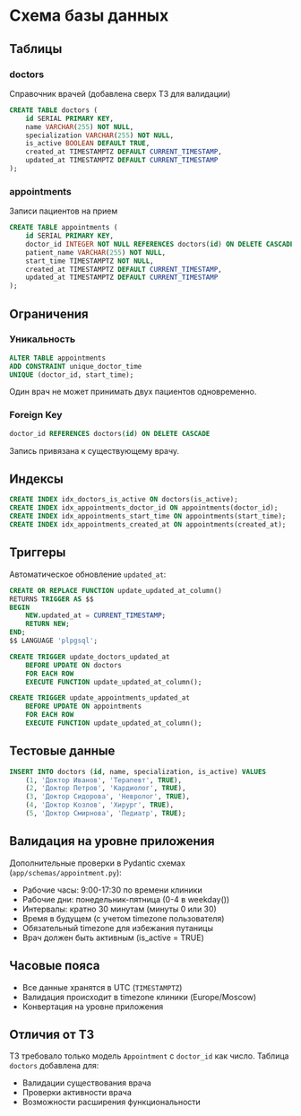 # Схема базы данных

## Таблицы

### doctors
Справочник врачей (добавлена сверх ТЗ для валидации)

```sql
CREATE TABLE doctors (
    id SERIAL PRIMARY KEY,
    name VARCHAR(255) NOT NULL,
    specialization VARCHAR(255) NOT NULL, 
    is_active BOOLEAN DEFAULT TRUE,
    created_at TIMESTAMPTZ DEFAULT CURRENT_TIMESTAMP,
    updated_at TIMESTAMPTZ DEFAULT CURRENT_TIMESTAMP
);
```

### appointments  
Записи пациентов на прием

```sql
CREATE TABLE appointments (
    id SERIAL PRIMARY KEY,
    doctor_id INTEGER NOT NULL REFERENCES doctors(id) ON DELETE CASCADE,
    patient_name VARCHAR(255) NOT NULL,
    start_time TIMESTAMPTZ NOT NULL,
    created_at TIMESTAMPTZ DEFAULT CURRENT_TIMESTAMP,
    updated_at TIMESTAMPTZ DEFAULT CURRENT_TIMESTAMP
);
```

## Ограничения

### Уникальность
```sql
ALTER TABLE appointments 
ADD CONSTRAINT unique_doctor_time 
UNIQUE (doctor_id, start_time);
```
Один врач не может принимать двух пациентов одновременно.

### Foreign Key
```sql
doctor_id REFERENCES doctors(id) ON DELETE CASCADE
```
Запись привязана к существующему врачу.

## Индексы

```sql
CREATE INDEX idx_doctors_is_active ON doctors(is_active);
CREATE INDEX idx_appointments_doctor_id ON appointments(doctor_id);
CREATE INDEX idx_appointments_start_time ON appointments(start_time);
CREATE INDEX idx_appointments_created_at ON appointments(created_at);
```

## Триггеры

Автоматическое обновление `updated_at`:

```sql
CREATE OR REPLACE FUNCTION update_updated_at_column()
RETURNS TRIGGER AS $$
BEGIN
    NEW.updated_at = CURRENT_TIMESTAMP;
    RETURN NEW;
END;
$$ LANGUAGE 'plpgsql';

CREATE TRIGGER update_doctors_updated_at 
    BEFORE UPDATE ON doctors 
    FOR EACH ROW 
    EXECUTE FUNCTION update_updated_at_column();

CREATE TRIGGER update_appointments_updated_at 
    BEFORE UPDATE ON appointments 
    FOR EACH ROW 
    EXECUTE FUNCTION update_updated_at_column();
```

## Тестовые данные

```sql
INSERT INTO doctors (id, name, specialization, is_active) VALUES
    (1, 'Доктор Иванов', 'Терапевт', TRUE),
    (2, 'Доктор Петров', 'Кардиолог', TRUE),
    (3, 'Доктор Сидорова', 'Невролог', TRUE),
    (4, 'Доктор Козлов', 'Хирург', TRUE),
    (5, 'Доктор Смирнова', 'Педиатр', TRUE);
```

## Валидация на уровне приложения

Дополнительные проверки в Pydantic схемах (`app/schemas/appointment.py`):
- Рабочие часы: 9:00-17:30 по времени клиники
- Рабочие дни: понедельник-пятница (0-4 в weekday())
- Интервалы: кратно 30 минутам (минуты 0 или 30)
- Время в будущем (с учетом timezone пользователя)
- Обязательный timezone для избежания путаницы
- Врач должен быть активным (is_active = TRUE)

## Часовые пояса

- Все данные хранятся в UTC (`TIMESTAMPTZ`)
- Валидация происходит в timezone клиники (Europe/Moscow)  
- Конвертация на уровне приложения

## Отличия от ТЗ

ТЗ требовало только модель `Appointment` с `doctor_id` как число. Таблица `doctors` добавлена для:
- Валидации существования врача
- Проверки активности врача  
- Возможности расширения функциональности 